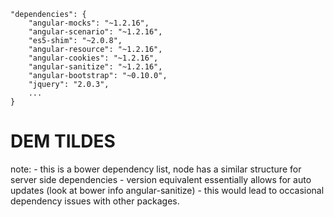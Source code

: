 
```
"dependencies": {
    "angular-mocks": "~1.2.16",
    "angular-scenario": "~1.2.16",
    "es5-shim": "~2.0.8",
    "angular-resource": "~1.2.16",
    "angular-cookies": "~1.2.16",
    "angular-sanitize": "~1.2.16",
    "angular-bootstrap": "~0.10.0",
    "jquery": "2.0.3",
    ...
}
```
# DEM TILDES

note:
    - this is a bower dependency list, node has a similar structure for server side dependencies
    - version equivalent essentially allows for auto updates (look at bower info angular-sanitize)
    - this would lead to occasional dependency issues with other packages.    

